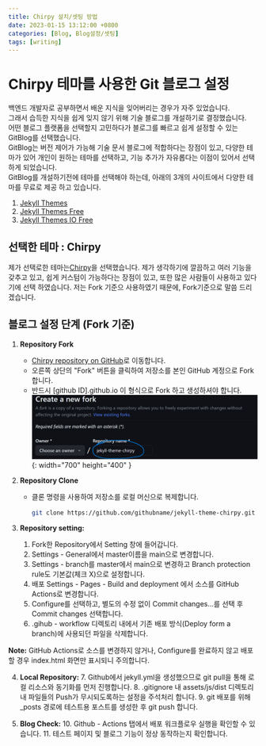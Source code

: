 ```yaml
---
title: Chirpy 설치/셋팅 방법
date: 2023-01-15 13:12:00 +0800
categories: [Blog, Blog설정/셋팅]
tags: [writing]
---
```

# Chirpy 테마를 사용한 Git 블로그 설정
백엔드 개발자로 공부하면서 배운 지식을 잊어버리는 경우가 자주 있었습니다.     
그래서 습득한 지식을 쉽게 잊지 않기 위해 기술 블로그를 개설하기로 결정했습니다.     
어떤 블로그 플랫폼을 선택할지 고민하다가 블로그를 빠르고 쉽게 설정할 수 있는 GitBlog를 선택했습니다.     
GitBlog는 버전 제어가 가능해 기술 문서 블로그에 적합하다는 장점이 있고, 다양한 테마가 있어 개인이 원하는 테마를 선택하고, 기능 추가가 자유롭다는 이점이 있어서 선택하게 되었습니다.    
GitBlog를 개설하기전에 테마를 선택해야 하는데, 아래의 3개의 사이트에서 다양한 테마를 무료로 제공 하고 있습니다.      

1. [Jekyll Themes](http://jekyllthemes.org/themes/monos/)
2. [Jekyll Themes Free](https://jekyll-themes.com/free)
3. [Jekyll Themes IO Free](https://jekyllthemes.io/free)

## 선택한 테마 : Chirpy
제가 선택로한 테마는[Chirpy](https://chirpy.cotes.page/)을 선택했습니다. 제가 생각하기에 깔끔하고 여러 기능을 갖추고 있고, 쉽게 커스텀이 가능하다는 장점이 있고, 또한 많은 사람들이 사용하고 있다기에 선택 하였습니다. 저는 Fork 기준으 사용하였기 때문에, Fork기준으로 말씀 드리겠습니다.

## 블로그 설정 단계 (Fork 기준)

1. **Repository Fork**
   - [Chirpy repository on GitHub](https://github.com/cotes2020/jekyll-theme-chirpy)로 이동합니다.
   - 오른쪽 상단의 "Fork" 버튼을 클릭하여 저장소를 본인 GitHub 계정으로 Fork합니다.
   - 반드시 [github ID].github.io 이 형식으로 Fork 하고 생성하셔야 합니다.
![Spring Start Site](/assets/img/spring/githubforkimageone.png){: width="700" height="400" }

2. **Repository Clone**
   - 클론 명령을 사용하여 저장소를 로컬 머신으로 복제합니다.
     ```bash
     git clone https://github.com/githubname/jekyll-theme-chirpy.git
     ```

3. **Repository setting:**
   1. Fork한 Repository에서 Setting 창에 들어갑니다.
   2. Settings - General에서 master이름을 main으로 변경합니다.
   3. Settings - branch를 master에서 main으로 변경하고 Branch protection rule도 기본값(체크 X)으로 설정합니다.
   4. 배포 Settings - Pages - Build and deployment 에서 소스를 GitHub Actions로 변경합니다.
   5. Configure를 선택하고, 별도의 수정 없이 Commit changes…를 선택 후 Commit changes 선택합니다.
   6. .gihub - workflow 디렉토리 내에서 기존 배포 방식(Deploy form a branch)에 사용되던 파일을 삭제합니다.

**Note:**
GitHub Actions로 소스를 변경하지 않거나, Configure를 완료하지 않고 배포할 경우 index.html 화면만 표시되니 주의합니다.

4. **Local Repository:**
   7. Github에서 jekyll.yml을 생성했으므로 git pull을 통해 로컬 리소스와 동기화를 먼저 진행합니다.
   8. .gitignore 내 assets/js/dist 디렉토리 내 파일들의 Push가 무시되도록하는 설정을 주석처리 합니다.
   9. git 배포를 위해 _posts 경로에 테스트용 포스트를 생성한 후 git push 합니다.

5. **Blog Check:**
   10. Github - Actions 탭에서 배포 워크플로우 실행을 확인할 수 있습니다.
   11. 테스트 페이지 및 블로그 기능이 정상 동작하는지 확인합니다.

